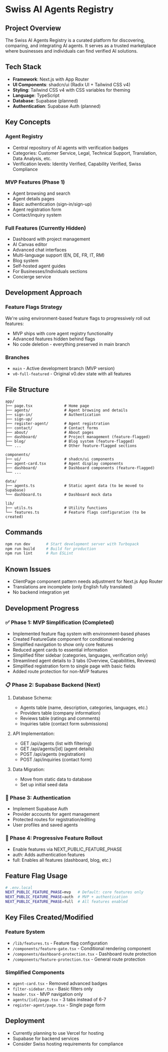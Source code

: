 # Swiss AI Agents Registry

## Project Overview
The Swiss AI Agents Registry is a curated platform for discovering, comparing, and integrating AI agents. It serves as a trusted marketplace where businesses and individuals can find verified AI solutions.

## Tech Stack
- **Framework**: Next.js with App Router
- **UI Components**: shadcn/ui (Radix UI + Tailwind CSS v4)
- **Styling**: Tailwind CSS v4 with CSS variables for theming
- **Language**: TypeScript
- **Database**: Supabase (planned)
- **Authentication**: Supabase Auth (planned)

## Key Concepts

### Agent Registry
- Central repository of AI agents with verification badges
- Categories: Customer Service, Legal, Technical Support, Translation, Data Analysis, etc.
- Verification levels: Identity Verified, Capability Verified, Swiss Compliance

### MVP Features (Phase 1)
- Agent browsing and search
- Agent details pages
- Basic authentication (sign-in/sign-up)
- Agent registration form
- Contact/inquiry system

### Full Features (Currently Hidden)
- Dashboard with project management
- AI Canvas editor
- Advanced chat interfaces
- Multi-language support (EN, DE, FR, IT, RM)
- Blog system
- Self-hosted agent guides
- For Businesses/Individuals sections
- Concierge service

## Development Approach

### Feature Flags Strategy
We're using environment-based feature flags to progressively roll out features:
- MVP ships with core agent registry functionality
- Advanced features hidden behind flags
- No code deletion - everything preserved in main branch

### Branches
- `main` - Active development branch (MVP version)
- `v0-full-featured` - Original v0.dev state with all features

## File Structure
```
app/
├── page.tsx              # Home page
├── agents/               # Agent browsing and details
├── sign-in/              # Authentication
├── sign-up/              
├── register-agent/       # Agent registration
├── contact/              # Contact forms
├── about/                # About pages
├── dashboard/            # Project management (feature-flagged)
├── blog/                 # Blog system (feature-flagged)
└── ...                   # Other feature-flagged sections

components/
├── ui/                   # shadcn/ui components
├── agent-card.tsx        # Agent display components
├── dashboard/            # Dashboard components (feature-flagged)
└── ...

data/
├── agents.ts             # Static agent data (to be moved to Supabase)
└── dashboard.ts          # Dashboard mock data

lib/
├── utils.ts              # Utility functions
└── features.ts           # Feature flags configuration (to be created)
```

## Commands
```bash
npm run dev       # Start development server with Turbopack
npm run build     # Build for production
npm run lint      # Run ESLint
```

## Known Issues
- ClientPage component pattern needs adjustment for Next.js App Router
- Translations are incomplete (only English fully translated)
- No backend integration yet

## Development Progress

### ✅ Phase 1: MVP Simplification (Completed)
- Implemented feature flag system with environment-based phases
- Created FeatureGate component for conditional rendering
- Simplified navigation to show only core features
- Reduced agent cards to essential information
- Simplified filter sidebar (categories, languages, verification only)
- Streamlined agent details to 3 tabs (Overview, Capabilities, Reviews)
- Simplified registration form to single page with basic fields
- Added route protection for non-MVP features

### 📋 Phase 2: Supabase Backend (Next)
1. Database Schema:
   - Agents table (name, description, categories, languages, etc.)
   - Providers table (company information)
   - Reviews table (ratings and comments)
   - Inquiries table (contact form submissions)

2. API Implementation:
   - GET /api/agents (list with filtering)
   - GET /api/agents/[id] (agent details)
   - POST /api/agents (registration)
   - POST /api/inquiries (contact form)

3. Data Migration:
   - Move from static data to database
   - Set up initial seed data

### 🔮 Phase 3: Authentication
- Implement Supabase Auth
- Provider accounts for agent management
- Protected routes for registration/editing
- User profiles and saved agents

### 🚀 Phase 4: Progressive Feature Rollout
- Enable features via NEXT_PUBLIC_FEATURE_PHASE
- auth: Adds authentication features
- full: Enables all features (dashboard, blog, etc.)

## Feature Flag Usage

```bash
# .env.local
NEXT_PUBLIC_FEATURE_PHASE=mvp   # Default: core features only
NEXT_PUBLIC_FEATURE_PHASE=auth  # MVP + authentication
NEXT_PUBLIC_FEATURE_PHASE=full  # All features enabled
```

## Key Files Created/Modified

### Feature System
- `/lib/features.ts` - Feature flag configuration
- `/components/feature-gate.tsx` - Conditional rendering component
- `/components/dashboard-protection.tsx` - Dashboard route protection
- `/components/feature-protection.tsx` - General route protection

### Simplified Components
- `agent-card.tsx` - Removed advanced badges
- `filter-sidebar.tsx` - Basic filters only
- `header.tsx` - MVP navigation only
- `agents/[id]/page.tsx` - 3 tabs instead of 6-7
- `register-agent/page.tsx` - Single page form

## Deployment
- Currently planning to use Vercel for hosting
- Supabase for backend services
- Consider Swiss hosting requirements for compliance